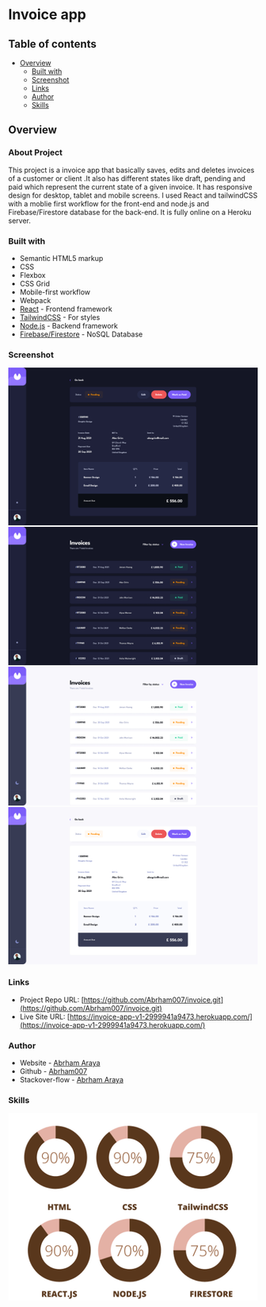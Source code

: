 # Invoice app

## Table of contents

- [Overview](#overview)
  - [Built with](#built-with)
  - [Screenshot](#screenshot)
  - [Links](#links)
  - [Author](#author)
  - [Skills](#skills)

## Overview

### About Project

This project is a invoice app that basically saves, edits and deletes invoices of a customer or client .It also has different states like draft, pending and paid which represent the current state of a given invoice. It has responsive design for desktop, tablet and mobile screens. I used React and tailwindCSS with a moblie first workflow for the front-end and node.js and Firebase/Firestore database for the back-end. It is fully online on a Heroku server.

### Built with

- Semantic HTML5 markup
- CSS
- Flexbox
- CSS Grid
- Mobile-first workflow
- Webpack
- [React](https://reactjs.org/) - Frontend framework
- [TailwindCSS](https://tailwindcss.com//) - For styles
- [Node.js](https://nodejs.org/) - Backend framework
- [Firebase/Firestore](https://firebase.google.com/) - NoSQL Database

### Screenshot

![Desktop-View Invoice[Dark]](./screenshots/screenshot-1.jpg)
![Desktop-Invoice[Dark]](./screenshots/screenshot-2.jpg)
![Desktop-Invoice](./screenshots/screenshot-3.jpg)
![Desktop-View Invoice](./screenshots/screenshot-4.jpg)

### Links

- Project Repo URL: [https://github.com/Abrham007/invoice.git](https://github.com/Abrham007/invoice.git)
- Live Site URL: [https://invoice-app-v1-2999941a9473.herokuapp.com/](https://invoice-app-v1-2999941a9473.herokuapp.com/)

### Author

- Website - [Abrham Araya](https://www.your-site.com)
- Github - [Abrham007](https://github.com/Abrham007)
- Stackover-flow - [Abrham Araya](https://stackoverflow.com/users/22762463/abrham-araya)

### Skills

![Skills](./screenshots/skills.png)
